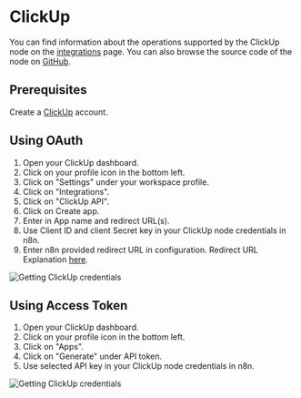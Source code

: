 # ClickUp

You can find information about the operations supported by the ClickUp node on the [integrations](https://n8n.io/integrations/n8n-nodes-base.clickup) page. You can also browse the source code of the node on [GitHub](https://github.com/n8n-io/n8n/tree/master/packages/nodes-base/nodes/Clickup).

## Prerequisites

Create a [ClickUp](https://www.clickup.com/) account.

## Using OAuth

1. Open your ClickUp dashboard.
2. Click on your profile icon in the bottom left.
3. Click on "Settings" under your workspace profile.
4. Click on "Integrations".
5. Click on "ClickUp API".
6. Click on Create app.
7. Enter in App name and redirect URL(s).
8. Use Client ID and client Secret key in your ClickUp node credentials in n8n.
9. Enter n8n provided redirect URL in configuration. Redirect URL Explanation [here](../README.md).


![Getting ClickUp credentials](./using-oauth.gif)


## Using Access Token

1. Open your ClickUp dashboard.
2. Click on your profile icon in the bottom left.
3. Click on "Apps".
4. Click on "Generate" under API token.
5. Use selected API key in your ClickUp node credentials in n8n.


![Getting ClickUp credentials](./using-access-token.gif)
